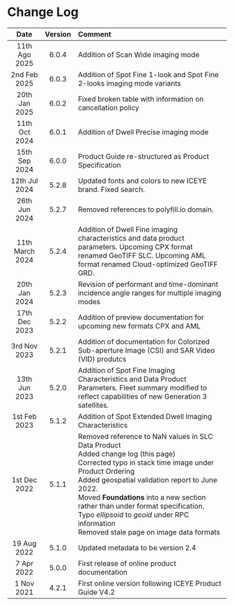 # Change Log

<!---
<span style="color:darkred">[TODO] keep track of changes here and add to changelist</span>.
-->

| Date | Version  | Comment |
|:----:|:-------:|:-------|
| 11th Ago 2025 | 6.0.4   | Addition of Scan Wide imaging mode | 
| 2nd Feb 2025 | 6.0.3   | Addition of Spot Fine 1-look and Spot Fine 2-looks imaging mode variants | 
| 20th Jan 2025 | 6.0.2   | Fixed broken table with information on cancellation policy | 
| 11th Oct 2024 | 6.0.1   | Addition of Dwell Precise imaging mode | 
| 15th Sep 2024 | 6.0.0   | Product Guide re-structured as Product Specification | 
| 12th Jul 2024 | 5.2.8   | Updated fonts and colors to new ICEYE brand. Fixed search.| 
| 26th Jun 2024 | 5.2.7   | Removed references to polyfill.io domain.| 
| 11th March 2024 | 5.2.4  | Addition of Dwell Fine imaging characteristics and data product parameters. Upcoming CPX format renamed GeoTIFF SLC. Upcoming AML format renamed Cloud-optimized GeoTIFF GRD.
| 20th Jan 2024 | 5.2.3  | Revision of performant and time-dominant incidence angle ranges for multiple imaging modes
| 17th Dec 2023 | 5.2.2  | Addition of preview documentation for upcoming new formats CPX and AML
| 3rd Nov 2023 | 5.2.1  | Addition of documentation for Colorized Sub-aperture Image (CSI) and SAR Video (VID) produtcs
| 13th Jun 2023 | 5.2.0  | Addition of Spot Fine Imaging Characteristics and Data Product Parameters. Fleet summary modified to reflect capabilities of new Generation 3 satellites.
| 1st Feb 2023 | 5.1.2  | Addition of Spot Extended Dwell Imaging Characteristics
| 1st Dec 2022 | 5.1.1  | Removed reference to NaN values in SLC Data Product <br> Added change log (this page) <br> Corrected typo in stack time image under Product Ordering <br> Added geospatial validation report to June 2022. <br> Moved **Foundations** into a new section rather than under format specification. <br> Typo *ellipsoid* to *geoid* under RPC information <br> Removed stale page on image data formats|
| 19 Aug 2022  | 5.1.0  | Updated metadata to be version 2.4 |
| 7 Apr 2022   | 5.0.0  | First release of online product documentation |
| 1 Nov 2021   | 4.2.1  | First online version following ICEYE Product Guide V4.2|
